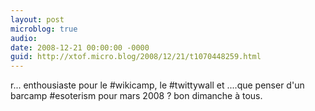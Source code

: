 ```yaml
---
layout: post
microblog: true
audio: 
date: 2008-12-21 00:00:00 -0000
guid: http://xtof.micro.blog/2008/12/21/t1070448259.html
---
```

r... enthousiaste pour le #wikicamp, le #twittywall et ....que penser d'un barcamp #esoterism pour mars 2008 ? bon dimanche à tous.
